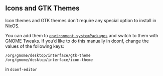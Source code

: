 ## Icons and GTK Themes

Icon themes and GTK themes don’t require any special option to install in NixOS.

You can add them to [`environment.systemPackages`](options.html#opt-environment.systemPackages) and switch to them with GNOME Tweaks. If you’d like to do this manually in dconf, change the values of the following keys:

```programlisting
/org/gnome/desktop/interface/gtk-theme
/org/gnome/desktop/interface/icon-theme
```

in `dconf-editor`
